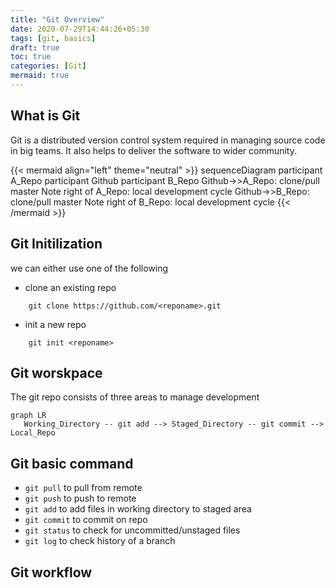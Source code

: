 ```yaml
---
title: "Git Overview"
date: 2020-07-29T14:44:26+05:30
tags: [git, basics]
draft: true
toc: true
categories: [Git]
mermaid: true
---
```


## What is Git
Git is a distributed version control system required in managing source code in big teams. It also helps to deliver the software to wider community.

{{< mermaid align="left" theme="neutral" >}}
sequenceDiagram
  participant A_Repo
  participant Github
  participant B_Repo
  Github->>A_Repo: clone/pull master
  Note right of A_Repo: local development cycle
  Github->>B_Repo: clone/pull master
  Note right of B_Repo: local development cycle
{{< /mermaid >}}

## Git Initilization
we can either use one of the following
- clone an existing repo
```git
    git clone https://github.com/<reponame>.git 
```
- init a new repo
```git
    git init <reponame>
```
## Git worskpace
The git repo consists of three areas to manage development
```mermaid
graph LR
   Working_Directory -- git add --> Staged_Directory -- git commit --> Local_Repo
```
## Git basic command
- `git pull` to pull from remote
- `git push` to push to remote
- `git add` to add files in working directory to staged area
- `git commit` to commit on repo
- `git status` to check for uncommitted/unstaged files
- `git log` to check history of a branch

## Git workflow
